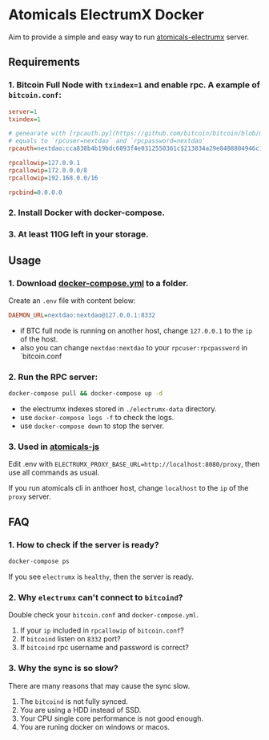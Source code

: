 # Atomicals ElectrumX Docker

Aim to provide a simple and easy way to run [atomicals-electrumx](https://github.com/atomicals/atomicals-electrumx) server.

## Requirements

### 1. Bitcoin Full Node with `txindex=1` and enable rpc. A example of `bitcoin.conf`:

```ini
server=1
txindex=1

# genearate with [rpcauth.py](https://github.com/bitcoin/bitcoin/blob/master/share/rpcauth/rpcauth.py)
# equals to `rpcuser=nextdao` and `rpcpassword=nextdao`
rpcauth=nextdao:cca838b4b19bdc6093f4e0312550361c$213834a29e8488804946c196781059a7ee0ac2b48dbf896b4c6852060d9d83dd

rpcallowip=127.0.0.1
rpcallowip=172.0.0.0/8
rpcallowip=192.168.0.0/16

rpcbind=0.0.0.0
```
### 2. Install Docker with docker-compose.

### 3. At least **110G** left in your storage.

## Usage

### 1. Download [docker-compose.yml](https://github.com/Next-DAO/atomicals-electrumx-docker/raw/main/docker-compose.yml) to a folder.

Create an `.env` file with content below:

```ini
DAEMON_URL=nextdao:nextdao@127.0.0.1:8332
```

- if BTC full node is running on another host, change `127.0.0.1` to the `ip` of the host.
- also you can change `nextdao:nextdao` to your `rpcuser:rpcpassword` in `bitcoin.conf

### 2. Run the RPC server:

```bash
docker-compose pull && docker-compose up -d
```

- the electrumx indexes stored in `./electrumx-data` directory.
- use `docker-compose logs -f` to check the logs.
- use `docker-compose down` to stop the server.

### 3. Used in [atomicals-js](https://github.com/atomicals/atomicals-js)

Edit .env with `ELECTRUMX_PROXY_BASE_URL=http://localhost:8080/proxy`, then use all commands as usual.

If you run atomicals cli in anthoer host, change `localhost` to the `ip` of the `proxy` server.

## FAQ

### 1. How to check if the server is ready?

```bash
docker-compose ps
```

If you see `electrumx` is `healthy`, then the server is ready.

### 2. Why `electrumx` can't connect to `bitcoind`?

Double check your `bitcoin.conf` and `docker-compose.yml`.

1. If your `ip` included in `rpcallowip` of `bitcoin.conf`?
2. If `bitcoind` listen on `8332` port?
3. If `bitcoind` rpc username and password is correct?

### 3. Why the sync is so slow?

There are many reasons that may cause the sync slow.

1. The `bitcoind` is not fully synced.
2. You are using a HDD instead of SSD.
3. Your CPU single core performance is not good enough.
4. You are runing docker on windows or macos.